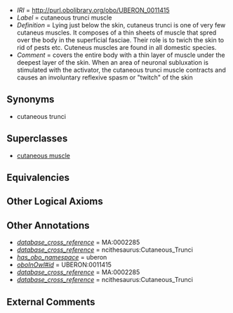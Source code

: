  * *IRI* = http://purl.obolibrary.org/obo/UBERON_0011415
 * *Label* = cutaneous trunci muscle
 * *Definition* = Lying just below the skin, cutaneus trunci is one of very few cutaneus muscles. It composes of a thin sheets of muscle that spred over the body in the superficial fasciae. Their role is to twich the skin to rid of pests etc. Cuteneus muscles are found in all domestic species.
 * *Comment* = covers the entire body with a thin layer of muscle under the deepest layer of the skin. When an area of neuronal subluxation is stimulated with the activator, the cutaneous trunci muscle contracts and causes an involuntary reflexive spasm or "twitch" of the skin

## Synonyms

 * cutaneous trunci

## Superclasses

 * [cutaneous muscle](../../UBERON/21/UBERON_0006821.md)

## Equivalencies


## Other Logical Axioms


## Other Annotations

 * *[database_cross_reference](../../ef/oboInOwl#hasDbXref.md)* = MA:0002285
 * *[database_cross_reference](../../ef/oboInOwl#hasDbXref.md)* = ncithesaurus:Cutaneous_Trunci
 * *[has_obo_namespace](../../ce/oboInOwl#hasOBONamespace.md)* = uberon
 * *[oboInOwl#id](../../id/oboInOwl#id.md)* = UBERON:0011415
 * *[database_cross_reference](../../ef/oboInOwl#hasDbXref.md)* = MA:0002285
 * *[database_cross_reference](../../ef/oboInOwl#hasDbXref.md)* = ncithesaurus:Cutaneous_Trunci

## External Comments

